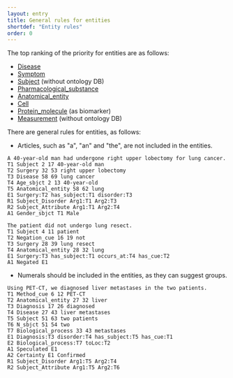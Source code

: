 ```yaml
---
layout: entry
title: General rules for entities
shortdef: "Entity rules"
order: 0
---
```


The top ranking of the priority for entities are as follows:
- [Disease]()
- [Symptom]()
- [Subject]() (without ontology DB)
- [Pharmacological_substance]()
- [Anatomical_entity]()
- [Cell]()
- [Protein_molecule]() (as biomarker)
- [Measurement]() (without ontology DB)

There are general rules for entities, as follows:

 - Articles, such as "a", "an" and "the", are not included in the entities.
 
~~~ ann
A 40-year-old man had undergone right upper lobectomy for lung cancer.
T1 Subject 2 17 40-year-old man
T2 Surgery 32 53 right upper lobectomy
T3 Disease 58 69 lung cancer
T4 Age_sbjct 2 13 40-year-old
T5 Anatomical_entity 58 62 lung
E1 Surgery:T2 has_subject:T1 disorder:T3
R1 Subject_Disorder Arg1:T1 Arg2:T3
R2 Subject_Attribute Arg1:T1 Arg2:T4
A1 Gender_sbjct T1 Male
~~~
~~~ ann
The patient did not undergo lung resect.
T1 Subject 4 11 patient
T2 Negation_cue 16 19 not
T3 Surgery 28 39 lung resect
T4 Anatomical_entity 28 32 lung
E1 Surgery:T3 has_subject:T1 occurs_at:T4 has_cue:T2
A1 Negated E1
~~~
 
 - Numerals should be included in the entities, as they can suggest groups.

~~~ ann
Using PET-CT, we diagnosed liver metastases in the two patients.
T1 Method_cue 6 12 PET-CT
T2 Anatomical_entity 27 32 liver
T3 Diagnosis 17 26 diagnosed
T4 Disease 27 43 liver metastases
T5 Subject 51 63 two patients
T6 N_sbjct 51 54 two
T7 Biological_process 33 43 metastases
E1 Diagnosis:T3 disorder:T4 has_subject:T5 has_cue:T1
E2 Biological_process:T7 toLoc:T2
A1 Speculated E1
A2 Certainty E1 Confirmed
R1 Subject_Disorder Arg1:T5 Arg2:T4
R2 Subject_Attribute Arg1:T5 Arg2:T6
~~~

 
 <!-- details -->
